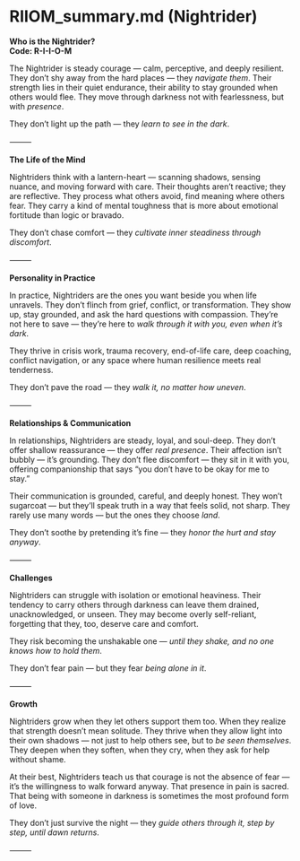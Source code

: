 # RIIOM_summary.md (Nightrider)

**Who is the Nightrider?**  
**Code: R-I-I-O-M**

The Nightrider is steady courage — calm, perceptive, and deeply resilient. They don’t shy away from the hard places — they *navigate them*. Their strength lies in their quiet endurance, their ability to stay grounded when others would flee. They move through darkness not with fearlessness, but with *presence*.

They don’t light up the path — they *learn to see in the dark*.

⸻

**The Life of the Mind**

Nightriders think with a lantern-heart — scanning shadows, sensing nuance, and moving forward with care. Their thoughts aren’t reactive; they are reflective. They process what others avoid, find meaning where others fear. They carry a kind of mental toughness that is more about emotional fortitude than logic or bravado.

They don’t chase comfort — they *cultivate inner steadiness through discomfort*.

⸻

**Personality in Practice**

In practice, Nightriders are the ones you want beside you when life unravels. They don’t flinch from grief, conflict, or transformation. They show up, stay grounded, and ask the hard questions with compassion. They’re not here to save — they’re here to *walk through it with you, even when it’s dark*.

They thrive in crisis work, trauma recovery, end-of-life care, deep coaching, conflict navigation, or any space where human resilience meets real tenderness.

They don’t pave the road — they *walk it, no matter how uneven*.

⸻

**Relationships & Communication**

In relationships, Nightriders are steady, loyal, and soul-deep. They don’t offer shallow reassurance — they offer *real presence*. Their affection isn’t bubbly — it’s grounding. They don’t flee discomfort — they sit in it with you, offering companionship that says “you don’t have to be okay for me to stay.”

Their communication is grounded, careful, and deeply honest. They won’t sugarcoat — but they’ll speak truth in a way that feels solid, not sharp. They rarely use many words — but the ones they choose *land*.

They don’t soothe by pretending it’s fine — they *honor the hurt and stay anyway*.

⸻

**Challenges**

Nightriders can struggle with isolation or emotional heaviness. Their tendency to carry others through darkness can leave them drained, unacknowledged, or unseen. They may become overly self-reliant, forgetting that they, too, deserve care and comfort.

They risk becoming the unshakable one — *until they shake, and no one knows how to hold them*.

They don’t fear pain — but they fear *being alone in it*.

⸻

**Growth**

Nightriders grow when they let others support them too. When they realize that strength doesn’t mean solitude. They thrive when they allow light into their own shadows — not just to help others see, but to *be seen themselves*. They deepen when they soften, when they cry, when they ask for help without shame.

At their best, Nightriders teach us that courage is not the absence of fear — it’s the willingness to walk forward anyway. That presence in pain is sacred. That being with someone in darkness is sometimes the most profound form of love.

They don’t just survive the night — they *guide others through it, step by step, until dawn returns*.

⸻
